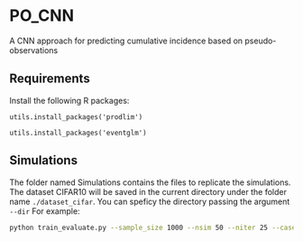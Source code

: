 # PO_CNN
 A CNN approach for predicting cumulative incidence based on pseudo-observations

## Requirements
Install the following R packages: 

`utils.install_packages('prodlim')`

`utils.install_packages('eventglm')`

## Simulations

The folder named Simulations contains the files to replicate the simulations.
The dataset CIFAR10 will be saved in the current directory under the folder name `./dataset_cifar`. You can speficy the directory passing the argument  `--dir`
For example:
```sh
python train_evaluate.py --sample_size 1000 --nsim 50 --niter 25 --case 5 --po 'ipcwpo'
```

